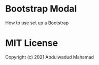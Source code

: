# Bootstrap Modal
How to use set up a Bootstrap 

# MIT License

Copyright (c) 2021 Abdulwadud Mahamad
